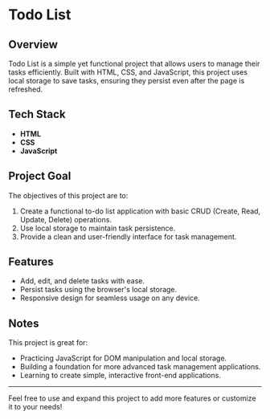# Todo List

## Overview
Todo List is a simple yet functional project that allows users to manage their tasks efficiently. Built with HTML, CSS, and JavaScript, this project uses local storage to save tasks, ensuring they persist even after the page is refreshed.

## Tech Stack
- **HTML**
- **CSS**
- **JavaScript**

## Project Goal
The objectives of this project are to:
1. Create a functional to-do list application with basic CRUD (Create, Read, Update, Delete) operations.
2. Use local storage to maintain task persistence.
3. Provide a clean and user-friendly interface for task management.

## Features
- Add, edit, and delete tasks with ease.
- Persist tasks using the browser's local storage.
- Responsive design for seamless usage on any device.

## Notes
This project is great for:
- Practicing JavaScript for DOM manipulation and local storage.
- Building a foundation for more advanced task management applications.
- Learning to create simple, interactive front-end applications.

---
Feel free to use and expand this project to add more features or customize it to your needs!

